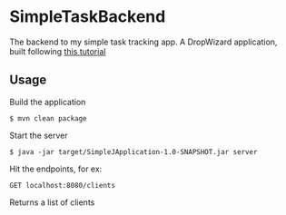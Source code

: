 # SimpleTaskBackend

The backend to my simple task tracking app.  A DropWizard application, built following [this tutorial](https://howtodoinjava.com/dropwizard/tutorial-and-hello-world-example/)

## Usage

Build the application

```
$ mvn clean package
```

Start the server

```
$ java -jar target/SimpleJApplication-1.0-SNAPSHOT.jar server
```


Hit the endpoints, for ex:

```
GET localhost:8080/clients
```

Returns a list of clients